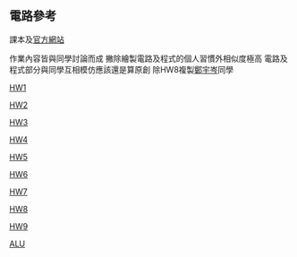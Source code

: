 ## 電路參考
課本及[官方網站](https://www.nand2tetris.org/course)

作業內容皆與同學討論而成
撇除繪製電路及程式的個人習慣外相似度極高
電路及程式部分與同學互相模仿應該還是算原創
除HW8複製[鄭宇岑](https://github.com/zhengyucen/co110a/blob/master/HW/hw8/hw-8.md)同學

[HW1](https://github.com/404HK416/co110a/blob/master/HomeWork/hw1/hw1.md)

[HW2](https://github.com/404HK416/co110a/blob/master/HomeWork/hw2/hw2.md)

[HW3](https://github.com/404HK416/co110a/blob/master/HomeWork/hw3/hw3.md)

[HW4](https://github.com/404HK416/co110a/blob/master/HomeWork/hw4/hw4.md)

[HW5](https://github.com/404HK416/co110a/blob/master/HomeWork/hw5/hw5.md)

[HW6](https://github.com/404HK416/co110a/blob/master/HomeWork/hw6/hw6.md)

[HW7](https://github.com/404HK416/co110a/blob/master/HomeWork/hw7/hw7.md)

[HW8](https://github.com/404HK416/co110a/blob/master/HomeWork/hw8/hw8.md)

[HW9](https://github.com/404HK416/co110a/blob/master/HomeWork/hw9/hw9.md)

[ALU](https://github.com/404HK416/co110a/blob/master/HomeWork/ALU.jpg)
